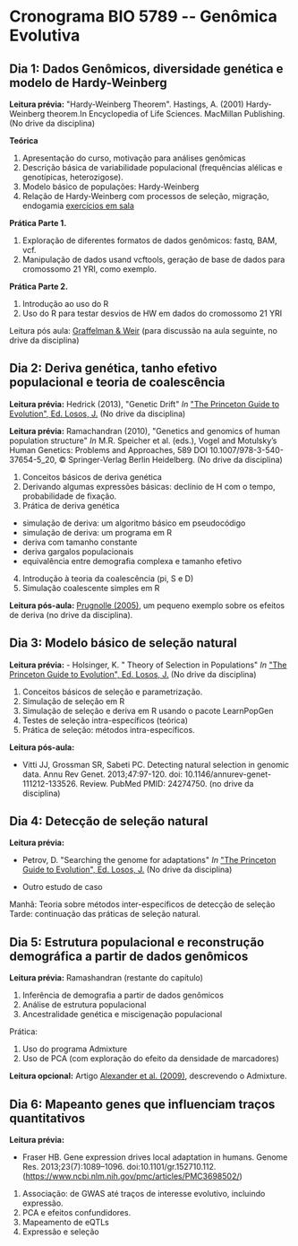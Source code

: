 # Cronograma BIO 5789 -- Genômica Evolutiva


## Dia 1: Dados Genômicos, diversidade genética e modelo de Hardy-Weinberg

**Leitura prévia:** "Hardy-Weinberg Theorem". Hastings, A. (2001) Hardy-Weinberg theorem.In Encyclopedia of Life Sciences. MacMillan Publishing. (No drive da disciplina)

**Teórica**

1. Apresentação do curso, motivação para análises genômicas
2. Descrição básica de variabilidade populacional (frequências alélicas e genotípicas, heterozigose).
3. Modelo básico de populações: Hardy-Weinberg
4. Relação de Hardy-Weinberg com processos de seleção, migração, endogamia [exercícios em sala](dia1/hwp5789.pdf)

**Prática Parte 1.**

1. Exploração de diferentes formatos de dados genômicos: fastq, BAM, vcf.
2. Manipulação de dados usand vcftools, geração de base de dados para cromossomo 21 YRI, como exemplo.

**Prática Parte 2.**

1. Introdução ao uso do R
2. Uso do R para testar desvios de HW em dados do cromossomo 21 YRI

Leitura pós aula: [Graffelman & Weir](https://link.springer.com/article/10.1007/s00439-017-1786-7) (para discussão na aula seguinte, no drive da disciplina) 

## Dia 2: Deriva genética, tanho efetivo populacional e teoria de coalescência

**Leitura prévia:** Hedrick (2013), "Genetic Drift" _In_ ["The Princeton Guide to Evolution", Ed. Losos, J.](https://press.princeton.edu/titles/10100.html) (No drive da disciplina)

**Leitura prévia:** Ramachandran (2010), "Genetics and genomics of human population structure" _In_ M.R. Speicher et al. (eds.), Vogel and Motulsky’s Human Genetics: Problems and Approaches, 589 DOI 10.1007/978-3-540-37654-5_20, © Springer-Verlag Berlin Heidelberg.  (No drive da disciplina)

1. Conceitos básicos de deriva genética
2. Derivando algumas expressões básicas: declínio de H com o tempo, probabilidade de fixação.
3. Prática de deriva genética
  - simulação de deriva: um algoritmo básico em pseudocódigo
  - simulação de deriva: um programa em R
  - deriva com tamanho constante
  - deriva gargalos populacionais
  - equivalência entre demografia complexa e tamanho efetivo
 
 4. Introdução à teoria da coalescência (pi, S e D)
 5. Simulação coalescente simples em R
 
 **Leitura pós-aula:** [Prugnolle (2005)](https://www.ncbi.nlm.nih.gov/pmc/articles/PMC1800886/), um pequeno exemplo sobre os efeitos de deriva (no drive da disciplina).

## Dia 3: Modelo básico de seleção natural

**Leitura prévia:** - Holsinger, K. " Theory of Selection in Populations" _In_ ["The Princeton Guide to Evolution", Ed. Losos, J.](https://press.princeton.edu/titles/10100.html) (No drive da disciplina)

1. Conceitos básicos de seleção e parametrização.
2. Simulação de seleção em R
3. Simulação de seleção e deriva em R usando o pacote LearnPopGen
4. Testes de seleção intra-específicos (teórica)
5. Prática de seleção: métodos intra-específicos.

**Leitura pós-aula:** 

- Vitti JJ, Grossman SR, Sabeti PC. Detecting natural selection in genomic data.
Annu Rev Genet. 2013;47:97-120. doi: 10.1146/annurev-genet-111212-133526. Review.
PubMed PMID: 24274750. (no drive da disciplina)


## Dia 4: Detecção de seleção natural

**Leitura prévia:**

- Petrov, D. "Searching the genome for adaptations" _In_ ["The Princeton Guide to Evolution", Ed. Losos, J.](https://press.princeton.edu/titles/10100.html) (No drive da disciplina)

- Outro estudo de caso

Manhã: Teoria sobre métodos inter-específicos de detecção de seleção
Tarde: continuação das práticas de seleção natural.

## Dia 5: Estrutura populacional e reconstrução demográfica a partir de dados genômicos

**Leitura prévia:** Ramashandran (restante do capítulo)

1. Inferência de demografia a partir de dados genômicos
2. Análise de estrutura populacional
3. Ancestralidade genética e miscigenação populacional

Prática:
1. Uso do programa Admixture
2. Uso de PCA (com exploração do efeito da densidade de marcadores)

**Leitura opcional:** Artigo [Alexander et al. (2009)](https://www.ncbi.nlm.nih.gov/pubmed/19648217), descrevendo o Admixture.

## Dia 6: Mapeanto genes que influenciam traços quantitativos

**Leitura prévia:** 

- Fraser HB. Gene expression drives local adaptation in humans. Genome Res. 2013;23(7):1089–1096. doi:10.1101/gr.152710.112. (https://www.ncbi.nlm.nih.gov/pmc/articles/PMC3698502/)

1. Associação: de GWAS até traços de interesse evolutivo, incluindo expressão.
2. PCA e efeitos confundidores.
3. Mapeamento de eQTLs
4. Expressão e seleção

